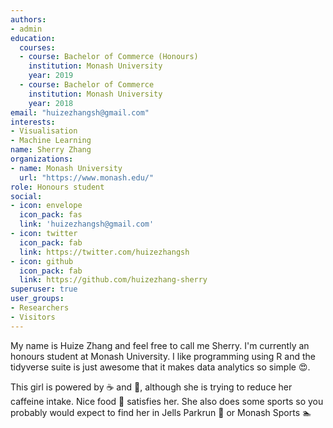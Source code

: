 ```yaml
---
authors:
- admin
education:
  courses:
  - course: Bachelor of Commerce (Honours)
    institution: Monash University
    year: 2019
  - course: Bachelor of Commerce
    institution: Monash University
    year: 2018
email: "huizezhangsh@gmail.com"
interests:
- Visualisation
- Machine Learning
name: Sherry Zhang
organizations:
- name: Monash University
  url: "https://www.monash.edu/"
role: Honours student
social:
- icon: envelope
  icon_pack: fas
  link: 'huizezhangsh@gmail.com'
- icon: twitter
  icon_pack: fab
  link: https://twitter.com/huizezhangsh
- icon: github
  icon_pack: fab
  link: https://github.com/huizezhang-sherry
superuser: true
user_groups:
- Researchers
- Visitors
---
```


My name is Huize Zhang and feel free to call me Sherry. I'm currently an honours student at Monash University. I like programming using R and the tidyverse suite is just awesome that it makes data analytics so simple :heart_eyes:. 


This girl is powered by :coffee: and :tea:, although she is trying to reduce her caffeine intake. Nice food :fork_and_knife: satisfies her. She also does some sports so you probably would expect to find her in Jells Parkrun :running: or Monash Sports :swimmer:
